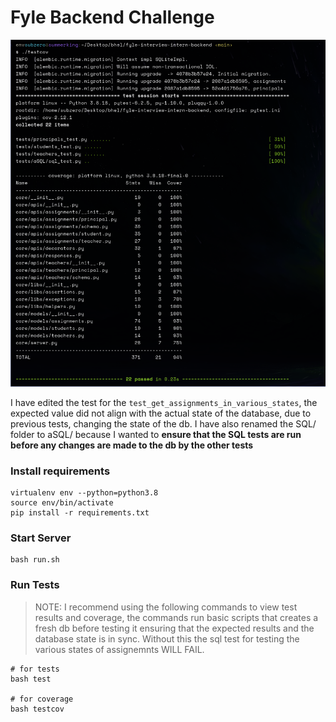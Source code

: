 # Fyle Backend Challenge

![test](test.png)

I have edited the test for the `test_get_assignments_in_various_states`, the expected value did not align with the actual state of the database, due to previous tests, changing the state of the db.
I have also renamed the SQL/ folder to aSQL/ because I wanted to **ensure that the SQL tests are run before any changes are made to the db by the other tests**

### Install requirements

```
virtualenv env --python=python3.8
source env/bin/activate
pip install -r requirements.txt
```

### Start Server

```
bash run.sh
```

### Run Tests

> NOTE: I recommend using the following commands to view test results and coverage, the commands run basic scripts that creates a fresh db before testing it ensuring that the expected results and the database state is in sync. Without this the sql test for testing the various states of assignemnts WILL FAIL. 

```
# for tests
bash test

# for coverage
bash testcov
```


